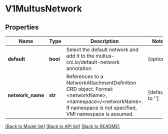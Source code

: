 # V1MultusNetwork

## Properties
Name | Type | Description | Notes
------------ | ------------- | ------------- | -------------
**default** | **bool** | Select the default network and add it to the multus-cni.io/default-network annotation. | [optional] 
**network_name** | **str** | References to a NetworkAttachmentDefinition CRD object. Format: &lt;networkName&gt;, &lt;namespace&gt;/&lt;networkName&gt;. If namespace is not specified, VMI namespace is assumed. | [default to '']

[[Back to Model list]](../README.md#documentation-for-models) [[Back to API list]](../README.md#documentation-for-api-endpoints) [[Back to README]](../README.md)


